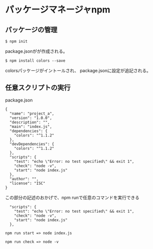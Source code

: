# パッケージマネージャnpm

## パッケージの管理
```
$ npm init
```

package.jsonがが作成される。

```
$ npm install colors --save
```

colorsパッケージがイントールされ、
package.jsonに設定が追記される。

## 任意スクリプトの実行

package.json

```
{
  "name": "project_a",
  "version": "1.0.0",
  "description": "",
  "main": "index.js",
  "dependencies": {
    "colors": "^1.1.2"
  },
  "devDependencies": {
    "colors": "^1.1.2"
  },
  "scripts": {
    "test": "echo \"Error: no test specified\" && exit 1",
    "check": "node -v",
    "start": "node index.js"
  },
  "author": "",
  "license": "ISC"
}
```

この部分の記述のおかげで、npm runで任意のコマンドを実行できる

```
  "scripts": {
    "test": "echo \"Error: no test specified\" && exit 1",
    "check": "node -v",
    "start": "node index.js"
  },
```

```
npm run start => node index.js
```

```
npm run check => node -v
```